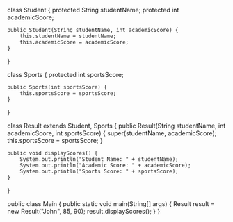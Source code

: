 class Student {
    protected String studentName;
    protected int academicScore;

    public Student(String studentName, int academicScore) {
        this.studentName = studentName;
        this.academicScore = academicScore;
    }
}

class Sports {
    protected int sportsScore;

    public Sports(int sportsScore) {
        this.sportsScore = sportsScore;
    }
}

class Result extends Student, Sports {
    public Result(String studentName, int academicScore, int sportsScore) {
        super(studentName, academicScore);
        this.sportsScore = sportsScore;
    }

    public void displayScores() {
        System.out.println("Student Name: " + studentName);
        System.out.println("Academic Score: " + academicScore);
        System.out.println("Sports Score: " + sportsScore);
    }
}

public class Main {
    public static void main(String[] args) {
        Result result = new Result("John", 85, 90);
        result.displayScores();
    }
}

